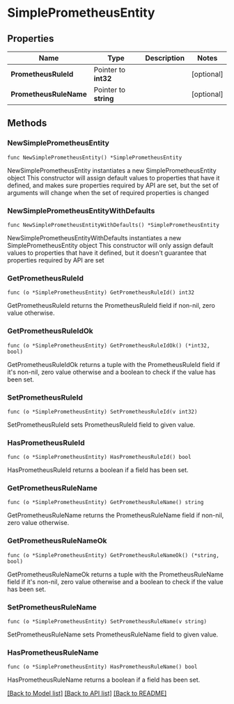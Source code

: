 # SimplePrometheusEntity

## Properties

Name | Type | Description | Notes
------------ | ------------- | ------------- | -------------
**PrometheusRuleId** | Pointer to **int32** |  | [optional] 
**PrometheusRuleName** | Pointer to **string** |  | [optional] 

## Methods

### NewSimplePrometheusEntity

`func NewSimplePrometheusEntity() *SimplePrometheusEntity`

NewSimplePrometheusEntity instantiates a new SimplePrometheusEntity object
This constructor will assign default values to properties that have it defined,
and makes sure properties required by API are set, but the set of arguments
will change when the set of required properties is changed

### NewSimplePrometheusEntityWithDefaults

`func NewSimplePrometheusEntityWithDefaults() *SimplePrometheusEntity`

NewSimplePrometheusEntityWithDefaults instantiates a new SimplePrometheusEntity object
This constructor will only assign default values to properties that have it defined,
but it doesn't guarantee that properties required by API are set

### GetPrometheusRuleId

`func (o *SimplePrometheusEntity) GetPrometheusRuleId() int32`

GetPrometheusRuleId returns the PrometheusRuleId field if non-nil, zero value otherwise.

### GetPrometheusRuleIdOk

`func (o *SimplePrometheusEntity) GetPrometheusRuleIdOk() (*int32, bool)`

GetPrometheusRuleIdOk returns a tuple with the PrometheusRuleId field if it's non-nil, zero value otherwise
and a boolean to check if the value has been set.

### SetPrometheusRuleId

`func (o *SimplePrometheusEntity) SetPrometheusRuleId(v int32)`

SetPrometheusRuleId sets PrometheusRuleId field to given value.

### HasPrometheusRuleId

`func (o *SimplePrometheusEntity) HasPrometheusRuleId() bool`

HasPrometheusRuleId returns a boolean if a field has been set.

### GetPrometheusRuleName

`func (o *SimplePrometheusEntity) GetPrometheusRuleName() string`

GetPrometheusRuleName returns the PrometheusRuleName field if non-nil, zero value otherwise.

### GetPrometheusRuleNameOk

`func (o *SimplePrometheusEntity) GetPrometheusRuleNameOk() (*string, bool)`

GetPrometheusRuleNameOk returns a tuple with the PrometheusRuleName field if it's non-nil, zero value otherwise
and a boolean to check if the value has been set.

### SetPrometheusRuleName

`func (o *SimplePrometheusEntity) SetPrometheusRuleName(v string)`

SetPrometheusRuleName sets PrometheusRuleName field to given value.

### HasPrometheusRuleName

`func (o *SimplePrometheusEntity) HasPrometheusRuleName() bool`

HasPrometheusRuleName returns a boolean if a field has been set.


[[Back to Model list]](../README.md#documentation-for-models) [[Back to API list]](../README.md#documentation-for-api-endpoints) [[Back to README]](../README.md)


